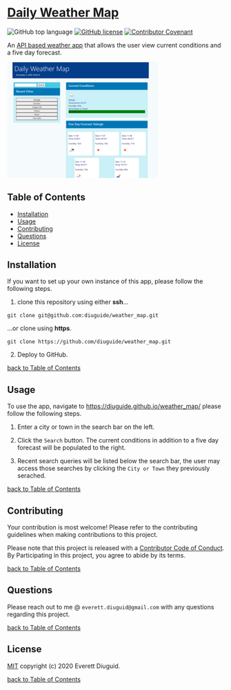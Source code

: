 # [Daily Weather Map](https://diuguide.github.io/weather_map/)

![GitHub top language](https://img.shields.io/github/languages/top/diuguide/symptom_tracker)
[![GitHub license](https://img.shields.io/github/license/diuguide/symptom_tracker)](LICENSE)
[![Contributor Covenant](https://img.shields.io/badge/Contributor%20Covenant-v2.0%20adopted-ff69b4.svg)](code_of_conduct.md)

An [API based weather app](https://diuguide.github.io/weather_map/) that allows the user view current conditions and a five day forecast.

<a href="https://diuguide.github.io/weather_map/">
<img src="./images/screenshot_weathermap.png" alt="weather_map" width="350">
</a>



## Table of Contents

- [Installation](#installation)
- [Usage](#usage)
- [Contributing](#contributing)
- [Questions](#questions)
- [License](#license)

## Installation

If you want to set up your own instance of this app, please follow the following steps.

1. clone this repository using either **ssh**...

```terminal
git clone git@github.com:diuguide/weather_map.git
```

...or clone using **https**.

```terminal
git clone https://github.com/diuguide/weather_map.git
```

2. Deploy to GitHub.

[back to Table of Contents](#table-of-contents)

## Usage

To use the app, navigate to <https://diuguide.github.io/weather_map/> please follow the following steps.

1. Enter a city or town in the search bar on the left.

1. Click the ```Search``` button.  The current conditions in addition to a five day forecast will be populated to the right.

1. Recent search queries will be listed below the search bar, the user may access those searches by clicking the ```City or Town``` they previously serached.


[back to Table of Contents](#table-of-contents)

## Contributing

Your contribution is most welcome! Please refer to the contributing guidelines when making contributions to this project.

Please note that this project is released with a [Contributor Code of Conduct](code_of_conduct.md). By Participating in this project, you agree to abide by its terms.

[back to Table of Contents](#table-of-contents)


## Questions

Please reach out to me @ ```everett.diuguid@gmail.com``` with any questions regarding this project.

[back to Table of Contents](#table-of-contents)


## License

[MIT](LICENSE) copyright (c) 2020 Everett Diuguid.

[back to Table of Contents](#table-of-contents)